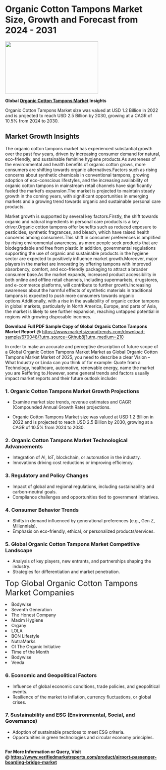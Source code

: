 <H1>Organic Cotton Tampons Market Size, Growth and Forecast from 2024 - 2031</H1><img class="aligncenter size-medium wp-image-584254" src="https://thirdeyenews.in/wp-content/uploads/2024/09/Global-Market-Research-300x168.jpeg" alt="" width="300" height="168" /><p><strong>Global&nbsp;<a href="https://www.marketsizeandtrends.com/download-sample/670048/?utm_source=Github8j?utm_medium=210">Organic Cotton Tampons Market</a> Insights</strong></p><p>Organic Cotton Tampons Market size was valued at USD 1.2 Billion in 2022 and is projected to reach USD 2.5 Billion by 2030, growing at a CAGR of 10.5% from 2024 to 2030.</p><p><h2>Market Growth Insights</h2> <p>The organic cotton tampons market has experienced substantial growth over the past few years, driven by increasing consumer demand for natural, eco-friendly, and sustainable feminine hygiene products.As awareness of the environmental and health benefits of organic cotton grows, more consumers are shifting towards organic alternatives.Factors such as rising concerns about synthetic chemicals in conventional tampons, growing adoption of eco-conscious lifestyles, and the increasing availability of organic cotton tampons in mainstream retail channels have significantly fueled the market’s expansion.The market is projected to maintain steady growth in the coming years, with significant opportunities in emerging markets and a growing trend towards organic and sustainable personal care products.</p> <p>Market growth is supported by several key factors.Firstly, the shift towards organic and natural ingredients in personal care products is a key driver.Organic cotton tampons offer benefits such as reduced exposure to pesticides, synthetic fragrances, and bleach, which have raised health concerns among consumers.This shift in consumer preferences is amplified by rising environmental awareness, as more people seek products that are biodegradable and free from plastic.In addition, governmental regulations supporting the use of organic and sustainable products in the hygiene sector are expected to positively influence market growth.Moreover, major players in the market are innovating by offering tampons with improved absorbency, comfort, and eco-friendly packaging to attract a broader consumer base.As the market expands, increased product accessibility in both online and offline retail channels, including supermarkets, drugstores, and e-commerce platforms, will contribute to further growth.Increasing awareness about the harmful effects of synthetic materials in traditional tampons is expected to push more consumers towards organic options.Additionally, with a rise in the availability of organic cotton tampons in global markets, particularly in North America, Europe, and parts of Asia, the market is likely to see further expansion, reaching untapped potential in regions with growing disposable incomes.<p><span class=""><strong>Download Full PDF Sample Copy of Global Organic Cotton Tampons Market Report</strong> @ <a href="https://www.marketsizeandtrends.com/download-sample/670048/?utm_source=Github8j?utm_medium=210" target="_blank">https://www.marketsizeandtrends.com/download-sample/670048/?utm_source=Github8j?utm_medium=210</a></span></p><p>In order to make an accurate and perceptive description of future scope of a Global&nbsp;Organic Cotton Tampons Market Market as Global&nbsp;Organic Cotton Tampons Market Market of 2025, you need to describe a clear Vision &ndash; What Industry or Linda can you think of for example: Quote from a Technology, healthcare, automotive, renewable energy, name the market you are Reffering to.However, some general trends and factors usually impact market reports and their future outlook include:</p><h3>1.&nbsp;<strong>Organic Cotton Tampons Market Growth Projections</strong></h3><ul><li>Examine market size trends, revenue estimates and CAGR (Compounded Annual Growth Rate) projections.</li><li><p>Organic Cotton Tampons Market size was valued at USD 1.2 Billion in 2022 and is projected to reach USD 2.5 Billion by 2030, growing at a CAGR of 10.5% from 2024 to 2030.</p></li></ul><h3>2.&nbsp;<strong>Organic Cotton Tampons Market Technological Advancements</strong></h3><ul><li>Integration of AI, IoT, blockchain, or automation in the industry.</li><li>Innovations driving cost reductions or improving efficiency.</li></ul><h3>3.&nbsp;<strong>Regulatory and Policy Changes</strong></h3><ul><li>Impact of global and regional regulations, including sustainability and carbon-neutral goals.</li><li>Compliance challenges and opportunities tied to government initiatives.</li></ul><h3>4.&nbsp;<strong>Consumer Behavior Trends</strong></h3><ul><li>Shifts in demand influenced by generational preferences (e.g., Gen Z, Millennials).</li><li>Emphasis on eco-friendly, ethical, or personalized products/services.</li></ul><h3>5.&nbsp;<strong>Global Organic Cotton Tampons Market Competitive Landscape</strong></h3><ul><li>Analysis of key players, new entrants, and partnerships shaping the industry.</li><li>Strategies for differentiation and market penetration.</li></ul><p data-pm-slice="1 1 []"><span style="color: inherit; font-family: inherit; font-size: 25px;">Top Global Organic Cotton Tampons Market Companies</span></p><div class="" data-test-id=""><p><li>Bodywise</li><li> Seventh Generation</li><li> The Honest Company</li><li> Maxim Hygiene</li><li> Organy</li><li> LOLA</li><li> BON Lifestyle</li><li> NutraMarks</li><li> OI The Organic Initiative</li><li> Time of the Month</li><li> Bodywise</li><li> Veeda</li></p></div><h3>6.&nbsp;<strong>Economic and Geopolitical Factors</strong></h3><ul><li>Influence of global economic conditions, trade policies, and geopolitical events.</li><li>Resilience of the market to inflation, currency fluctuations, or global crises.</li></ul><h3>7.&nbsp;<strong>Sustainability and ESG (Environmental, Social, and Governance)</strong></h3><ul><li>Adoption of sustainable practices to meet ESG criteria.</li><li>Opportunities in green technologies and circular economy principles.</li></ul><h2><strong style="font-size: 14px;">For More Information or Query, Visit @&nbsp;</strong><a style="background-color: #ffffff; font-size: 14px;" href="https://www.marketsizeandtrends.com/report/organic-cotton-tampons-market/" target="_blank">https://www.verifiedmarketreports.com/product/airport-passenger-boarding-bridge-market</a></h2>